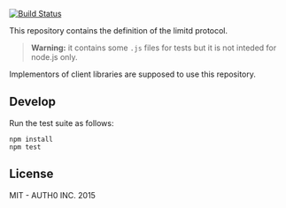[![Build Status](https://travis-ci.org/limitd/protocol.svg)](https://travis-ci.org/limitd/protocol)

This repository contains the definition of the limitd protocol.

> **Warning:** it contains some `.js` files for tests but it is not inteded for node.js only.

Implementors of client libraries are supposed to use this repository.

## Develop

Run the test suite as follows:

```
npm install
npm test
```

## License

MIT - AUTH0 INC. 2015

